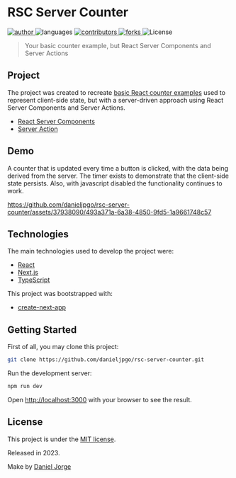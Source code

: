 # RSC Server Counter

<p align="left">
   <a href="https://github.com/danieljpgo">
      <img
        alt="author"
        src="https://img.shields.io/badge/author-danieljpgo-1b263b?style=flat&labelColor=2f4858"
      />
   </a>
   <img
      alt="languages"
      src="https://img.shields.io/github/languages/count/danieljpgo/rsc-server-counter?color=1b263b&style=flat&labelColor=2f4858"
   />
   <a href="https://github.com/danieljpgo/rsc-server-counter/graphs/contributors">
      <img
        alt="contributors"
        src="https://img.shields.io/github/stars/danieljpgo/rsc-server-counter?color=1b263b&style=flat&labelColor=2f4858"/>
   </a>
    <a href="https://github.com/danieljpgo/rsc-server-counter/network/members">
      <img
         alt="forks"
         src="https://img.shields.io/github/forks/danieljpgo/rsc-server-counter?color=1b263b&style=flat&labelColor=2f4858"/>
   </a>
     <img alt="License" src="https://img.shields.io/badge/license-MIT-1b263b?style=flat&labelColor=2f4858">
</p>

> Your basic counter example, but React Server Components and Server Actions

## Project

The project was created to recreate [basic React counter examples](https://react.dev/learn#updating-the-screen) used to represent client-side state, but with a server-driven approach using React Server Components and Server Actions.

- [React Server Components](https://react.dev/blog/2023/03/22/react-labs-what-we-have-been-working-on-march-2023#react-server-components)
- [Server Action](https://react.dev/reference/react-dom/components/form#handle-form-submission-with-a-server-action)

## Demo

A counter that is updated every time a button is clicked, with the data being derived from the server. The timer exists to demonstrate that the client-side state persists. Also, with javascript disabled the functionality continues to work.

https://github.com/danieljpgo/rsc-server-counter/assets/37938090/493a371a-6a38-4850-9fd5-1a9661748c57

## Technologies

The main technologies used to develop the project were:

- [React](https://reactjs.org/)
- [Next.js](https://nextjs.org/)
- [TypeScript](https://www.typescriptlang.org/)

This project was bootstrapped with:

- [create-next-app](https://github.com/vercel/next.js/tree/canary/packages/create-next-app)

## Getting Started

First of all, you may clone this project:

```bash
git clone https://github.com/danieljpgo/rsc-server-counter.git
```

Run the development server:

```bash
npm run dev
```

Open [http://localhost:3000](http://localhost:3000) with your browser to see the result.

## License

This project is under the [MIT license](https://github.com/danieljpgo/rsc-server-counter/blob/master/LICENSE).

<div>Released in 2023.</div>

Make by [Daniel Jorge](https://github.com/danieljpgo)
